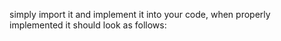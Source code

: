 simply import it and implement it into your code, when properly implemented it should look as follows:
<p align="center" src="https://i.imgur.com/G9tPdLj.png"></p>
